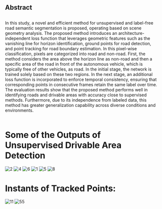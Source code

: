 # <h2>Abstract<h2>

In this study, a novel and efficient method for unsupervised and label-free road semantic segmentation is proposed, operating based on scene geometry analysis. The proposed method introduces an architecture-independent loss function that leverages geometric features such as the vanishing line for horizon identification, ground points for road detection, and point tracking for road boundary estimation. In this pixel-wise classification, pixels are categorized into road and non-road. First, the method considers the area above the horizon line as non-road and then a specific area of the road in front of the autonomous vehicle, which is typically free of other vehicles, as road. In the initial stage, the network is trained solely based on these two regions. In the next stage, an additional loss function is incorporated to enforce temporal consistency, ensuring that corresponding points in consecutive frames retain the same label over time. The evaluation results show that the proposed method performs well in identifying roads and drivable areas with accuracy close to supervised methods. Furthermore, due to its independence from labeled data, this method has greater generalization capability across diverse conditions and environments.  
<br />  
  
# Some of the Outputs of Unsupervised Drivable Area Detection

![2](https://github.com/user-attachments/assets/fe721571-4828-4d3e-b908-362fdabcffd3)
![4](https://github.com/user-attachments/assets/d23f9d7f-1787-4f8f-8bdb-0a81c41f550d)
![6](https://github.com/user-attachments/assets/bd1a6244-7395-4e97-a27e-9f29d4223992)
![1](https://github.com/user-attachments/assets/82ade30f-23c9-4cf3-b91e-0f6b46fd0c58)
![5](https://github.com/user-attachments/assets/b9f93650-b7e4-4942-ba0e-e26302b2b6c0)
![8](https://github.com/user-attachments/assets/8e7b472d-5607-4bd4-a5f3-cb615042f2c2)  


# Instants of Tracked Points:
![11](https://github.com/user-attachments/assets/8b6ccc16-9686-4052-ac3e-a8af34553e32)
![55](https://github.com/user-attachments/assets/d8fda540-d6ae-4860-b784-c2d19cca9a3a)
